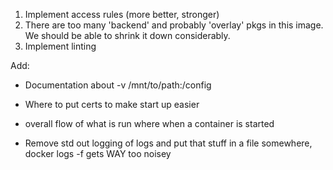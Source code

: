 1. Implement access rules (more better, stronger)
6. There are too many 'backend' and probably 'overlay' pkgs in this image. We should be able to shrink it down considerably.
7. Implement linting


Add:
  - Documentation about -v /mnt/to/path:/config
  - Where to put certs to make start up easier
  - overall flow of what is run where when a container is started

- Remove std out logging of logs and put that stuff in a file somewhere, docker logs -f <container> gets WAY too noisey